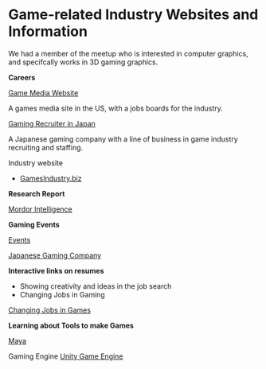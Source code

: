 # Game-related Industry Websites and Information

We had a member of the meetup who is interested in computer graphics, and specifcally works in 3D gaming graphics. 

**Careers**

[Game Media Website](http://jobs.gamasutra.com/)

A games media site in the US, with a jobs boards for the industry. 

[Gaming Recruiter in Japan](https://www.siliconstudio.co.jp/en/)

A Japanese gaming company with a line of business in game industry recruiting and staffing. 

Industry website
* [GamesIndustry.biz](https://www.gamesindustry.biz/)

**Research Report**

[Mordor Intelligence](https://www.mordorintelligence.com/industry-reports/global-games-market)

**Gaming Events**

[Events](http://www.eventsforgamers.com/)

[Japanese Gaming Company](https://activegamingmedia.com/en/)

**Interactive links on resumes**
* Showing creativity and ideas in the job search
* Changing Jobs in Gaming

[Changing Jobs in Games](https://www.workport.co.jp/gamelp/)

**Learning about Tools to make Games**

[Maya](https://www.autodesk.com/products/maya-lt/overview)
    
Gaming Engine
[Unity Game Engine](https://unity3d.com/)


